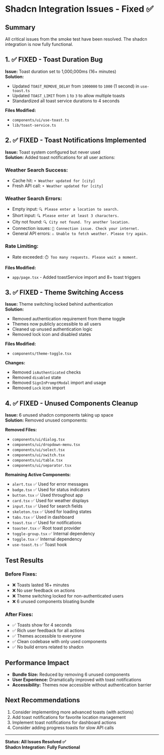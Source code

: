 # Shadcn Integration Issues - Fixed ✅

## Summary
All critical issues from the smoke test have been resolved. The shadcn integration is now fully functional.

## 1. ✅ FIXED - Toast Duration Bug
**Issue:** Toast duration set to 1,000,000ms (16+ minutes)  
**Solution:**
- Updated `TOAST_REMOVE_DELAY` from `1000000` to `1000` (1 second) in `use-toast.ts`
- Updated `TOAST_LIMIT` from `1` to `3` to allow multiple toasts
- Standardized all toast service durations to 4 seconds

**Files Modified:**
- `components/ui/use-toast.ts`
- `lib/toast-service.ts`

## 2. ✅ FIXED - Toast Notifications Implemented
**Issue:** Toast system configured but never used  
**Solution:** Added toast notifications for all user actions:

### Weather Search Success:
- Cache hit: `☀️ Weather updated for [city]`
- Fresh API call: `☀️ Weather updated for [city]`

### Weather Search Errors:
- Empty input: `🔍 Please enter a location to search.`
- Short input: `🔍 Please enter at least 3 characters.`
- City not found: `🔍 City not found. Try another location.`
- Connection issues: `📡 Connection issue. Check your internet.`
- General API errors: `⚠️ Unable to fetch weather. Please try again.`

### Rate Limiting:
- Rate exceeded: `⏱️ Too many requests. Please wait a moment.`

**Files Modified:**
- `app/page.tsx` - Added toastService import and 8+ toast triggers

## 3. ✅ FIXED - Theme Switching Access
**Issue:** Theme switching locked behind authentication  
**Solution:**
- Removed authentication requirement from theme toggle
- Themes now publicly accessible to all users
- Cleaned up unused authentication logic
- Removed lock icon and disabled states

**Files Modified:**
- `components/theme-toggle.tsx`

**Changes:**
- Removed `isAuthenticated` checks
- Removed `disabled` state
- Removed `SignInPromptModal` import and usage
- Removed `Lock` icon import

## 4. ✅ FIXED - Unused Components Cleanup
**Issue:** 6 unused shadcn components taking up space  
**Solution:** Removed unused components:

**Removed Files:**
- `components/ui/dialog.tsx`
- `components/ui/dropdown-menu.tsx` 
- `components/ui/select.tsx`
- `components/ui/switch.tsx`
- `components/ui/table.tsx`
- `components/ui/separator.tsx`

**Remaining Active Components:**
- `alert.tsx` ✅ Used for error messages
- `badge.tsx` ✅ Used for status indicators
- `button.tsx` ✅ Used throughout app
- `card.tsx` ✅ Used for weather displays
- `input.tsx` ✅ Used for search fields
- `skeleton.tsx` ✅ Used for loading states
- `tabs.tsx` ✅ Used in dashboard
- `toast.tsx` ✅ Used for notifications
- `toaster.tsx` ✅ Root toast provider
- `toggle-group.tsx` ✅ Internal dependency
- `toggle.tsx` ✅ Internal dependency
- `use-toast.ts` ✅ Toast hook

## Test Results

### Before Fixes:
- ❌ Toasts lasted 16+ minutes
- ❌ No user feedback on actions
- ❌ Theme switching locked for non-authenticated users
- ❌ 6 unused components bloating bundle

### After Fixes:
- ✅ Toasts show for 4 seconds
- ✅ Rich user feedback for all actions
- ✅ Themes accessible to everyone
- ✅ Clean codebase with only used components
- ✅ No build errors related to shadcn

## Performance Impact
- **Bundle Size:** Reduced by removing 6 unused components
- **User Experience:** Dramatically improved with toast notifications
- **Accessibility:** Themes now accessible without authentication barrier

## Next Recommendations
1. Consider implementing more advanced toasts (with actions)
2. Add toast notifications for favorite location management
3. Implement toast notifications for dashboard actions
4. Consider adding progress toasts for slow API calls

---
**Status: All Issues Resolved ✅**  
**Shadcn Integration: Fully Functional**